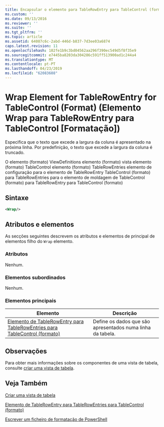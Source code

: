 ```yaml
---
title: Encapsular o elemento para TableRowEntry para TableControl (formato) | Documentos da Microsoft
ms.custom: ''
ms.date: 09/13/2016
ms.reviewer: ''
ms.suite: ''
ms.tgt_pltfrm: ''
ms.topic: article
ms.assetid: 64087c6c-2abd-446d-b837-7d3ee03a6874
caps.latest.revision: 11
ms.openlocfilehash: 102fe1b9c3bd04562aa296f390ec549d5f8f35e9
ms.sourcegitcommit: e7445ba8203da304286c591ff513900ad1c244a4
ms.translationtype: MT
ms.contentlocale: pt-PT
ms.lasthandoff: 04/23/2019
ms.locfileid: "62083608"
---
```

# <a name="wrap-element-for-tablerowentry-for-tablecontrol--format"></a>Wrap Element for TableRowEntry for TableControl (Format) (Elemento Wrap para TableRowEntry para TableControl [Formatação])

Especifica que o texto que excede a largura da coluna é apresentado na próxima linha. Por predefinição, o texto que excede a largura da coluna é truncado.

O elemento (formato) ViewDefinitions elemento (formato) vista elemento (formato) TableControl elemento (formato) TableRowEntries elemento de configuração para o elemento de TableRowEntry TableControl (formato) para TableRowEntries para o elemento de moldagem de TableControl (formato) para TableRowEntry para TableControl (formato)

## <a name="syntax"></a>Sintaxe

```xml
<Wrap/>
```

## <a name="attributes-and-elements"></a>Atributos e elementos

As secções seguintes descrevem os atributos e elementos de principal de elementos filho do `Wrap` elemento.

### <a name="attributes"></a>Atributos

Nenhum.

### <a name="child-elements"></a>Elementos subordinados

Nenhum.

### <a name="parent-elements"></a>Elementos principais

|Elemento|Descrição|
|-------------|-----------------|
|[Elemento de TableRowEntry para TableRowEntries para TableControl (formato)](./tablerowentry-element-for-tablerowentries-for-tablecontrol-format.md)|Define os dados que são apresentados numa linha da tabela.|

## <a name="remarks"></a>Observações

Para obter mais informações sobre os componentes de uma vista de tabela, consulte [criar uma vista de tabela](./creating-a-table-view.md).

## <a name="see-also"></a>Veja Também

[Criar uma vista de tabela](./creating-a-table-view.md)

[Elemento de TableRowEntry para TableRowEntries para TableControl (formato)](./tablerowentry-element-for-tablerowentries-for-tablecontrol-format.md)

[Escrever um ficheiro de formatação de PowerShell](./writing-a-powershell-formatting-file.md)
